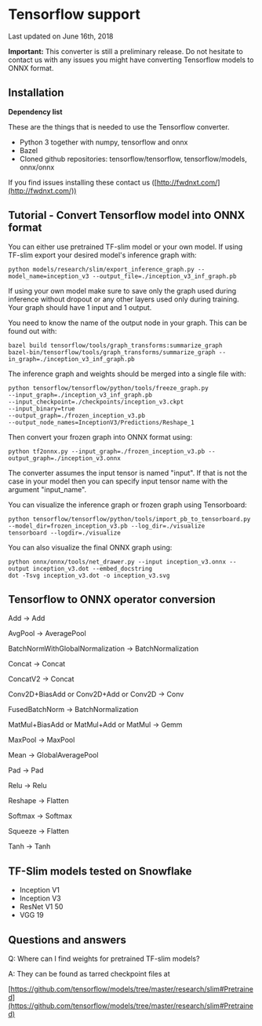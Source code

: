 # Tensorflow support

Last updated on June 16th, 2018

**Important:** This converter is still a preliminary release. Do not hesitate to contact us with any issues you might have converting Tensorflow models to ONNX format.

## Installation

**Dependency list**

These are the things that is needed to use the Tensorflow converter.

- Python 3 together with numpy, tensorflow and onnx
- Bazel
- Cloned github repositories: tensorflow/tensorflow, tensorflow/models, onnx/onnx

If you find issues installing these contact us ([http://fwdnxt.com/](http://fwdnxt.com/))

## Tutorial - Convert Tensorflow model into ONNX format

You can either use pretrained TF-slim model or your own model. If using TF-slim export your desired model's inference graph with:

```
python models/research/slim/export_inference_graph.py --model_name=inception_v3 --output_file=./inception_v3_inf_graph.pb
```

If using your own model make sure to save only the graph used during inference without dropout or any other layers used only during training. Your graph should have 1 input and 1 output.

You need to know the name of the output node in your graph. This can be found out with:

```
bazel build tensorflow/tools/graph_transforms:summarize_graph
bazel-bin/tensorflow/tools/graph_transforms/summarize_graph --in_graph=./inception_v3_inf_graph.pb
```

The inference graph and weights should be merged into a single file with:

```
python tensorflow/tensorflow/python/tools/freeze_graph.py 
--input_graph=./inception_v3_inf_graph.pb 
--input_checkpoint=./checkpoints/inception_v3.ckpt 
--input_binary=true 
--output_graph=./frozen_inception_v3.pb 
--output_node_names=InceptionV3/Predictions/Reshape_1
```

Then convert your frozen graph into ONNX format using:

```
python tf2onnx.py --input_graph=./frozen_inception_v3.pb --output_graph=./inception_v3.onnx
```

The converter assumes the input tensor is named "input". If that is not the case in your model then you can specify input tensor name with the argument "input_name".

You can visualize the inference graph or frozen graph using Tensorboard:

```
python tensorflow/tensorflow/python/tools/import_pb_to_tensorboard.py --model_dir=frozen_inception_v3.pb --log_dir=./visualize
tensorboard --logdir=./visualize
```

You can also visualize the final ONNX graph using:

```
python onnx/onnx/tools/net_drawer.py --input inception_v3.onnx --output inception_v3.dot --embed_docstring
dot -Tsvg inception_v3.dot -o inception_v3.svg
```

## Tensorflow to ONNX operator conversion

Add -&gt; Add

AvgPool -&gt; AveragePool

BatchNormWithGlobalNormalization -&gt; BatchNormalization

Concat -&gt; Concat

ConcatV2 -&gt; Concat

Conv2D+BiasAdd or Conv2D+Add or Conv2D -&gt; Conv

FusedBatchNorm -&gt; BatchNormalization

MatMul+BiasAdd or MatMul+Add or MatMul -&gt; Gemm

MaxPool -&gt; MaxPool

Mean -&gt; GlobalAveragePool

Pad -&gt; Pad

Relu -&gt; Relu

Reshape -&gt; Flatten

Softmax -&gt; Softmax

Squeeze -&gt; Flatten

Tanh -&gt; Tanh

## TF-Slim models tested on Snowflake

* Inception V1
* Inception V3
* ResNet V1 50
* VGG 19

## Questions and answers

Q: Where can I find weights for pretrained TF-slim models?

A: They can be found as tarred checkpoint files at

[https://github.com/tensorflow/models/tree/master/research/slim#Pretrained](https://github.com/tensorflow/models/tree/master/research/slim#Pretrained)


